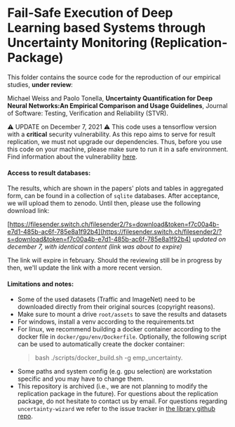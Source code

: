 # Fail-Safe Execution of Deep Learning based Systems through Uncertainty Monitoring (Replication-Package)

This folder contains the source code for the reproduction of our empirical studies, **under review**:

Michael Weiss and Paolo Tonella, **Uncertainty Quantification for Deep Neural Networks:An Empirical Comparison and Usage Guidelines**,
Journal of Software: Testing, Verification and Reliability (STVR).

⚠️ UPDATE on December 7, 2021 ⚠️ This code uses a tensorflow version with a **critical** security vulnerability. As this repo aims to serve for result replication, we must not upgrade our dependencies. Thus, before you use this code on your machine, please make sure to run it in a safe environment. Find information about the vulnerability [here](https://github.com/advisories/GHSA-57wx-m983-2f88).

#### Access to result databases:
The results, which are shown in the papers' plots and tables in aggregated form, can be found 
in a collection of ``sqlite`` databases. 
After acceptance, we will upload them to zenodo. Until then, please use the following download link:

[https://filesender.switch.ch/filesender2/?s=download&token=f7c00a4b-e7d1-485b-ac6f-785e8a1f92b4](https://filesender.switch.ch/filesender2/?s=download&token=f7c00a4b-e7d1-485b-ac6f-785e8a1f92b4) *updated on december 7, with identical content (link was about to expire)*

The link will expire in february. Should the reviewing still be in progress by then, we'll update the link with a more recent version.

#### Limitations and notes:

- Some of the used datasets (Traffic and ImageNet) need to be downloaded directly from their original sources (copyright reasons). 
- Make sure to mount a drive `root/assets` to save the results and datasets
- For windows, install a venv according to the requirements.txt
- For linux, we recommend building a docker container according to the docker file in `docker/gpu/env/Dockerfile`.
  Optionally, the following script can be used to automatically create the docker container:
  > bash ./scripts/docker_build.sh -g emp_uncertainty.                                                                                                                                                                                       
- Some paths and system config (e.g. gpu selection) are workstation specific and you may have to change them.
- This repository is archived (i.e., we are not planning to modify the replication package in the future).
  For questions about the replication package, do not hesitate to contact us by email.
  For questions regarding `uncertainty-wizard` we refer to the issue tracker in [the library github repo](https://github.com/testingautomated-usi/uncertainty-wizard).
                                                                                                                                                                                       
